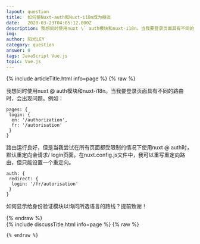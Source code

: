 ```yaml
---
layout: question
title:  如何使Nuxt-auth和Nuxt-i18n成为朋友
date:   2020-03-23T04:05:12.000Z
description: 我想同时使用nuxt \` auth模块和nuxt-i18n。当我要登录页面具有不同的路由时，会出现问题。例如：pages  { login  { ...
img: 
author: 阳光LEY
category: question
answer: 0
tags: JavaScript Vue.js
topic: Vue.js
---
```

<div class="article-root">
  <div class="article">
    {% include articleTitle.html info=page %}
    {% raw %}
    <div class="article-content"><p><font style="vertical-align: inherit;"><font style="vertical-align: inherit;">我想同时使用nuxt @ auth模块和nuxt-i18n。</font><font style="vertical-align: inherit;">当我要登录页面具有不同的路由时，会出现问题。</font><font style="vertical-align: inherit;">例如：</font></font></p>

<pre><code>pages: {<font></font>
 login: {<font></font>
  en: '/authorization',<font></font>
  fr: '/autorisation'<font></font>
 }<font></font>
}<font></font>
</code></pre>

<p><font style="vertical-align: inherit;"><font style="vertical-align: inherit;">路由运行良好，但是当我尝试在所有页面都受限制的情况下使用nuxt @ auth时，默认重定向会请求/ login页面。</font><font style="vertical-align: inherit;">在nuxt.config.js文件中，我可以重写重定向路由，但只能设置一个重定向。</font></font></p>

<pre><code>auth: {<font></font>
 redirect: {<font></font>
  login: '/fr/autorisation'<font></font>
 }<font></font>
}<font></font>
</code></pre>

<p><font style="vertical-align: inherit;"><font style="vertical-align: inherit;">如何显示给身份验证模块以询问所选语言的路线？</font><font style="vertical-align: inherit;">提前致谢！</font></font></p></div>
    {% endraw %}
  </div>

  <div class="discuss-wrapper">
    {% include discussTitle.html info=page %}
    {% raw %}
    
    {% endraw %}
  </div>
<div>

